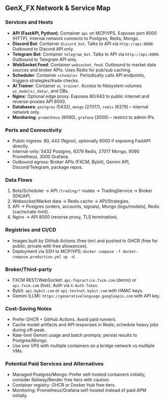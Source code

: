 ## GenX_FX Network & Service Map

### Services and Hosts
- **API (FastAPI, Python)**: Container `api` on MCP/VPS. Exposes port 8000 (HTTP). Internal network connects to Postgres, Redis, Mongo.
- **Discord Bot**: Container `discord_bot`. Talks to API via `http://api:8000`. Outbound to Discord API only.
- **Telegram Bot**: Container `telegram_bot`. Talks to API via `http://api:8000`. Outbound to Telegram API only.
- **WebSocket Feed**: Container `websocket_feed`. Outbound to market data sources and broker APIs. Uses Redis for pub/sub caching.
- **Scheduler**: Container `scheduler`. Periodically calls API endpoints, triggers strategies/trade checks.
- **AI Trainer**: Container `ai_trainer`. Access to filesystem volumes `ai_models/`, `data/`, and DBs.
- **Nginx**: Optional edge proxy. Exposes 80/443 to public internet and reverse-proxies API 8000.
- **Databases**: `postgres` (5432), `mongo` (27017), `redis` (6379) – internal network only.
- **Monitoring**: `prometheus` (9090), `grafana` (3000) – restrict to admin IPs.

### Ports and Connectivity
- Public ingress: 80, 443 (Nginx), optionally 8000 if exposing FastAPI directly.
- Internal-only: 5432 Postgres, 6379 Redis, 27017 Mongo, 9090 Prometheus, 3000 Grafana.
- Outbound egress: Broker APIs (FXCM, Bybit), Gemini API, Discord/Telegram, package repos.

### Data Flows
1) Bots/Scheduler -> API `/trading/*` routes -> TradingService -> Broker SDK/API.
2) Websocket/Market data -> Redis cache -> API/Strategies.
3) API -> Postgres (orders, accounts, signals), Mongo (logs/models), Redis (cache/rate-limit).
4) Nginx -> API 8000 (reverse proxy, TLS termination).

### Registries and CI/CD
- Images built by GitHub Actions (free tier) and pushed to GHCR (free for public; private with free allowances).
- Deployment via SSH to MCP/VPS; `docker compose -f docker-compose.production.yml up -d`.

### Broker/Third-party
- FXCM REST/WebSocket: `api-fxpractice.fxcm.com` (demo) or `api.fxcm.com` (live). Auth via `X-Auth-Token`.
- Bybit: `api.bybit.com` or `api-testnet.bybit.com` with HMAC keys.
- Gemini (LLM): `https://generativelanguage.googleapis.com` with API key.

### Cost-Saving Notes
- Prefer GHCR + GitHub Actions. Avoid paid runners.
- Cache model artifacts and API responses in Redis; schedule heavy jobs during off-peak.
- Rate-limit Gemini usage and batch prompts; persist results to Postgres/Mongo.
- Use one VPS with multiple containers on a bridge network vs multiple VMs.

### Potential Paid Services and Alternatives
- Managed Postgres/Mongo: Prefer self-hosted containers initially; consider Railway/Render free tiers with caution.
- Container registry: GHCR or Docker Hub free tiers.
- Monitoring: Prometheus/Grafana self-hosted instead of paid APM initially.

